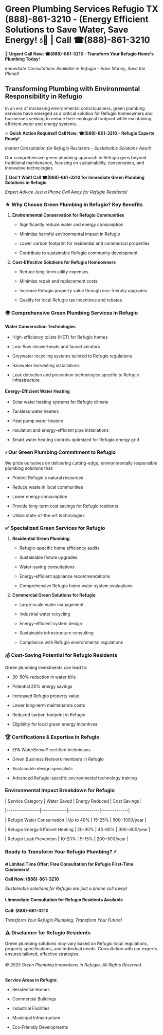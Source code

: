 # Green Plumbing Services Refugio TX (888)-861-3210 - (Energy Efficient Solutions to Save Water, Save Energy! 💧🌿 | Call ☎(888)-861-3210

🚨 **Urgent Call Now: ☎(888)-861-3210 - Transform Your Refugio Home's Plumbing Today!**
*Immediate Consultations Available in Refugio - Save Money, Save the Planet!*

## Transforming Plumbing with Environmental Responsibility in Refugio

In an era of increasing environmental consciousness, green plumbing services have emerged as a critical solution for Refugio homeowners and businesses seeking to reduce their ecological footprint while maintaining efficient water and energy systems. 

🔥 **Quick Action Required! Call Now: ☎(888)-861-3210 - Refugio Experts Ready!**
*Instant Consultation for Refugio Residents - Sustainable Solutions Await!*

Our comprehensive green plumbing approach in Refugio goes beyond traditional maintenance, focusing on sustainability, conservation, and innovative technologies.

🚨 **Don't Wait! Call ☎(888)-861-3210 for Immediate Green Plumbing Solutions in Refugio**
*Expert Advice Just a Phone Call Away for Refugio Residents!*

### ★ Why Choose Green Plumbing in Refugio? Key Benefits

1. **Environmental Conservation for Refugio Communities** 
   - Significantly reduce water and energy consumption
   - Minimize harmful environmental impact in Refugio
   - Lower carbon footprint for residential and commercial properties
   - Contribute to sustainable Refugio community development

2. **Cost-Effective Solutions for Refugio Homeowners** 
   - Reduce long-term utility expenses
   - Minimize repair and replacement costs
   - Increase Refugio property value through eco-friendly upgrades
   - Qualify for local Refugio tax incentives and rebates

### 🌍 Comprehensive Green Plumbing Services in Refugio

#### Water Conservation Technologies
- High-efficiency toilets (HET) for Refugio homes
- Low-flow showerheads and faucet aerators
- Greywater recycling systems tailored to Refugio regulations
- Rainwater harvesting installations
- Leak detection and prevention technologies specific to Refugio infrastructure

#### Energy-Efficient Water Heating
- Solar water heating systems for Refugio climate
- Tankless water heaters
- Heat pump water heaters
- Insulation and energy-efficient pipe installations
- Smart water heating controls optimized for Refugio energy grid

### 💧 Our Green Plumbing Commitment to Refugio

We pride ourselves on delivering cutting-edge, environmentally responsible plumbing solutions that:
- Protect Refugio's natural resources
- Reduce waste in local communities
- Lower energy consumption
- Provide long-term cost savings for Refugio residents
- Utilize state-of-the-art technologies

### ✅ Specialized Green Services for Refugio

1. **Residential Green Plumbing**
   - Refugio-specific home efficiency audits
   - Sustainable fixture upgrades
   - Water-saving consultations
   - Energy-efficient appliance recommendations
   - Comprehensive Refugio home water system evaluations

2. **Commercial Green Solutions for Refugio**
   - Large-scale water management
   - Industrial water recycling
   - Energy-efficient system design
   - Sustainable infrastructure consulting
   - Compliance with Refugio environmental regulations

### 💰 Cost-Saving Potential for Refugio Residents

Green plumbing investments can lead to:
- 30-50% reduction in water bills
- Potential 20% energy savings
- Increased Refugio property value
- Lower long-term maintenance costs
- Reduced carbon footprint in Refugio
- Eligibility for local green energy incentives

### 🏆 Certifications & Expertise in Refugio

- EPA WaterSense® certified technicians
- Green Business Network members in Refugio
- Sustainable design specialists
- Advanced Refugio-specific environmental technology training

### Environmental Impact Breakdown for Refugio

| Service Category | Water Saved | Energy Reduced | Cost Savings |
|-----------------|-------------|----------------|--------------|
| Refugio Water Conservation | Up to 40% | 15-25% | $500-$1000/year |
| Refugio Energy-Efficient Heating | 20-30% | 40-60% | $300-$800/year |
| Refugio Leak Prevention | 10-20% | 5-15% | $200-$500/year |

### Ready to Transform Your Refugio Plumbing? ⚡

**🔥 Limited Time Offer: Free Consultation for Refugio First-Time Customers!**

**Call Now: (888)-861-3210**
*Sustainable solutions for Refugio are just a phone call away!*

#### 📞 Immediate Consultation for Refugio Residents Available

**Call: (888)-861-3210**
*Transform Your Refugio Plumbing, Transform Your Future!*

### ⚠️ Disclaimer for Refugio Residents

Green plumbing solutions may vary based on Refugio local regulations, property specifications, and individual needs. Consultation with our experts ensures tailored, effective strategies.

###### © 2025 Green Plumbing Innovations in Refugio. All Rights Reserved.

**Service Areas in Refugio:** 
- Residential Homes
- Commercial Buildings
- Industrial Facilities
- Municipal Infrastructure
- Eco-Friendly Developments